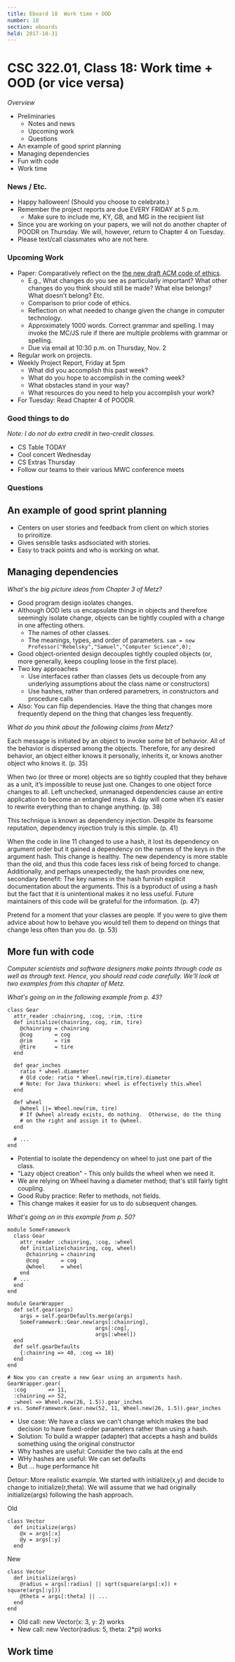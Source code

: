 ```yaml
---
title: Eboard 18  Work time + OOD
number: 18
section: eboards
held: 2017-10-31
---
```

CSC 322.01, Class 18:  Work time + OOD (or vice versa)
======================================================

_Overview_

* Preliminaries
    * Notes and news
    * Upcoming work
    * Questions
* An example of good sprint planning
* Managing dependencies
* Fun with code
* Work time

### News / Etc.

* Happy halloween!  (Should you choose to celebrate.)
* Remember the project reports are due EVERY FRIDAY at 5 p.m.
    * Make sure to include me, KY, GB, and MG in the recipient list
* Since you are working on your papers, we will not do another chapter
  of POODR on Thursday.  We will, however, return to Chapter 4 on Tuesday.
* Please text/call classmates who are not here.

### Upcoming Work

* Paper: Comparatively reflect on the [the new draft ACM code of
  ethics](https://ethics.acm.org/2018-code-draft-2/).  
    * E.g., What changes do you see as particularly important?
      What other changes do you think should still be made?  What else
      belongs?  What doesn't belong?  Etc.
    * Comparison to prior code of ethics.
    * Reflection on what needed to change given the change in
      computer technology.
    * Approximately 1000 words.  Correct grammar and spelling.  I may
      invoke the MC/JS rule if there are multiple problems with grammar
      or spelling.
    * Due via email at 10:30 p.m. on Thursday, Nov. 2
* Regular work on projects.
* Weekly Project Report, Friday at 5pm
    * What did you accomplish this past week?
    * What do you hope to accomplish in the coming week?
    * What obstacles stand in your way?
    * What resources do you need to help you accomplish your work?
* For Tuesday: Read Chapter 4 of POODR.  

### Good things to do

_Note: I do not do extra credit in two-credit classes._

* CS Table TODAY 
* Cool concert Wednesday
* CS Extras Thursday
* Follow our teams to their various MWC conference meets

### Questions

An example of good sprint planning
----------------------------------

* Centers on user stories and feedback from client on which stories\
  to priroitize.
* Gives sensible tasks asdsociated with stories.
* Easy to track points and who is working on what.

Managing dependencies
---------------------

_What's the big picture ideas from Chapter 3 of Metz?_

* Good program design isolates changes.
* Although OOD lets us encapsulate things in objects and therefore
  seemingly isolate change, objects can be tightly coupled with a
  change in one affecting others.
    * The names of other classes.
    * The meanings, types, and order of parameters.
      `sam = new Professor("Rebelsky","Samuel","Computer Science",0);`
* Good object-oriented design decouples tightly coupled objects (or,
  more generally, keeps coupling loose in the first place).
* Two key approaches
    * Use interfaces rather than classes (lets us decouple from any
      underlying assumptions about the class name or constructors)
    * Use hashes, rather than ordered parametrers, in constructors
      and procedure calls
* Also: You can flip dependencies.  Have the thing that changes more
  frequently depend on the thing that changes less frequently.

_What do you think about the following claims from Metz?_

Each message is initiated by an object to invoke some bit of behavior. All
of the behavior is dispersed among the objects. Therefore, for any
desired behavior, an object either knows it personally, inherits it,
or knows another object who knows it. (p. 35)

When two (or three or more) objects are so tightly coupled that they
behave as a unit, it’s impossible to reuse just one. Changes to one
object force changes to all. Left unchecked, unmanaged dependencies
cause an entire application to become an entangled mess. A day will
come when it’s easier to rewrite everything than to change anything.
(p. 38)

This technique is known as dependency injection. Despite its fearsome
reputation, dependency injection truly is this simple. (p. 41)

When the code in line 11 changed to use a hash, it lost its dependency
on argument order but it gained a dependency on the names of the keys
in the argument hash. This change is healthy. The new dependency is more
stable than the old, and thus this code faces less risk of being forced
to change. Additionally, and perhaps unexpectedly, the hash provides
one new, secondary benefit: The key names in the hash furnish explicit
documentation about the arguments. This is a byproduct of using a hash
but the fact that it is unintentional makes it no less useful. Future
maintainers of this code will be grateful for the information. (p. 47)

Pretend for a moment that your classes are people. If you were to give
them advice about how to behave you would tell them to depend on things
that change less often than you do. (p. 53)

More fun with code
------------------

_Computer scientists and software designers make points through code
as well as through text.  Hence, you should read code carefully.  We'll
look at two examples from this chapter of Metz._

_What's going on in the following example from p. 43?_

```
class Gear
  attr_reader :chainring, :cog, :rim, :tire 
  def initialize(chainring, cog, rim, tire)
    @chainring = chainring
    @cog       = cog
    @rim       = rim
    @tire      = tire
  end

  def gear_inches
    ratio * wheel.diameter
    # Old code: ratio * Wheel.new(rim,tire).diameter
    # Note: For Java thinkers: wheel is effectively this.wheel
  end

  def wheel
    @wheel ||= Wheel.new(rim, tire)
    # If @wheel already exists, do nothing.  Otherwise, do the thing
    # on the right and assign it to @wheel.
  end

  # ...
end
```

* Potential to isolate the dependency on wheel to just one part of the class.
* "Lazy object creation" - This only builds the wheel when we need it.
* We are relying on Wheel having a diameter method; that's still fairly
  tight coupling.
* Good Ruby practice: Refer to methods, not fields.
* This change makes it easier for us to do subsequent changes.

_What's going on in this example from p. 50?_


```
module SomeFramework
  class Gear
    attr_reader :chainring, :cog, :wheel
    def initialize(chainring, cog, wheel)
      @chainring = chainring
      @cog       = cog
      @wheel     = wheel
    end
  # ...
  end
end

module GearWrapper
  def self.gear(args)
    args = self.gearDefaults.merge(args)
    SomeFramework::Gear.new(args[:chainring],
                            args[:cog],
                            args[:wheel])
  end
  def self.gearDefaults
    {:chainring => 40, :cog => 18}
  end
end

# Now you can create a new Gear using an arguments hash.
GearWrapper.gear(
  :cog       => 11,
  :chainring => 52,
  :wheel => Wheel.new(26, 1.5)).gear_inches
# vs. SomeFramework.Gear.new(52, 11, Wheel.new(26, 1.5)).gear_inches
```

* Use case: We have a class we can't change which makes the bad decision
  to have fixed-order parameters rather than using a hash.
* Solution: To build a wrapper (adapter) that accepts a hash and builds
  something using the original constructor
* Why hashes are useful: Consider the two calls at the end
* WHy hashes are useful: We can set defaults
* But ... huge performance hit

Detour: More realistic example.  We started with initialize(x,y) and
decide to change to initialize(r,theta).  We will assume that we had
originally initialize(args) following the hash approach.

Old

```
class Vector
  def initialize(args)
    @x = args[:x]
    @y = args[:y]
  end
```

New

```
class Vector
  def initialize(args)
    @radius = args[:radius] || sqrt(square(args[:x]) + square(args[:y]))
    @theta = args[:theta] || ...
  end
end
```

* Old call: new Vector(x: 3, y: 2) works
* New call: new Vector(radius: 5, theta: 2*pi) works


Work time
---------

